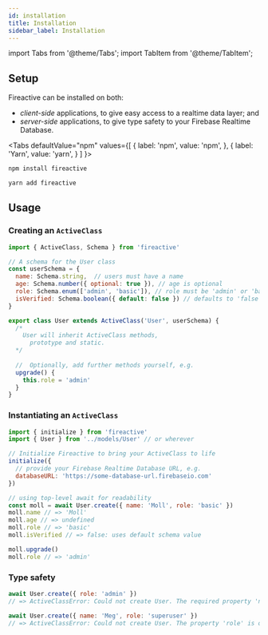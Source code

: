 ```yaml
---
id: installation
title: Installation
sidebar_label: Installation
---
```


import Tabs from '@theme/Tabs';
import TabItem from '@theme/TabItem';

## Setup

Fireactive can be installed on both:
- *client-side* applications, to give easy access to a realtime data layer; and
- *server-side* applications, to give type safety to your Firebase Realtime Database.

<Tabs
  defaultValue="npm"
  values={[
    { label: 'npm', value: 'npm', },
    { label: 'Yarn', value: 'yarn', }
  ]
}>
<TabItem value="npm">

```bash
npm install fireactive
```

</TabItem>
<TabItem value="yarn">

```bash
yarn add fireactive
```

</TabItem>
</Tabs>

## Usage
### Creating an `ActiveClass`
```js
import { ActiveClass, Schema } from 'fireactive'

// A schema for the User class
const userSchema = {
  name: Schema.string,  // users must have a name
  age: Schema.number({ optional: true }), // age is optional
  role: Schema.enum(['admin', 'basic']), // role must be 'admin' or 'basic'
  isVerified: Schema.boolean({ default: false }) // defaults to 'false'
}

export class User extends ActiveClass('User', userSchema) {
  /*
    User will inherit ActiveClass methods,
      prototype and static.
  */
    
  //  Optionally, add further methods yourself, e.g.
  upgrade() {
    this.role = 'admin'
  }
}
```

### Instantiating an `ActiveClass`
```js
import { initialize } from 'fireactive'
import { User } from '../models/User' // or wherever

// Initialize Fireactive to bring your ActiveClass to life
initialize({
  // provide your Firebase Realtime Database URL, e.g.
  databaseURL: 'https://some-database-url.firebaseio.com'
})

// using top-level await for readability
const moll = await User.create({ name: 'Moll', role: 'basic' })
moll.name // => 'Moll'
moll.age // => undefined
moll.role // => 'basic'
moll.isVerified // => false: uses default schema value

moll.upgrade()
moll.role // => 'admin'
```

### Type safety
```js
await User.create({ role: 'admin' })
// => ActiveClassError: Could not create User. The required property 'name' is missing

await User.create({ name: 'Meg', role: 'superuser' })
// => ActiveClassError: Could not create User. The property 'role' is of the wrong type
```
